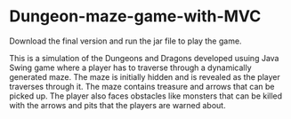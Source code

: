 # Dungeon-maze-game-with-MVC


Download the final version and run the jar file to play the game.

This is a simulation of the Dungeons and Dragons developed usuing Java Swing game where a player has to traverse through a dynamically generated maze. The maze is initially hidden and is revealed as the player traverses through it. The maze contains treasure and arrows that can be picked up. The player also faces obstacles like monsters that can be killed with the arrows and pits that the players are warned about. 
